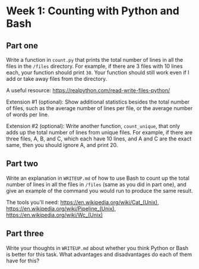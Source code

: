 # Week 1: Counting with Python and Bash

## Part one

Write a function in `count.py` that prints the total number of lines in all the files in the `/files` directory. For example, if there are 3 files with 10 lines each, your function should print `30`. Your function should still work even if I add or take away files from the directory.

A useful resource: https://realpython.com/read-write-files-python/

Extension #1 (optional): Show additional statistics besides the total number of files, such as the average number of lines per file, or the average number of words per line.

Extension #2 (optional): Write another function, `count_unique`, that only adds up the total number of lines from unique files. For example, if there are three files, A, B, and C, which each have 10 lines, and A and C are the exact same, then you should ignore A, and print 20.

## Part two

Write an explanation in `WRITEUP.md` of how to use Bash to count up the total number of lines in all the files in `/files` (same as you did in part one), and give an example of the command you would run to produce the same result.

The tools you'll need: https://en.wikipedia.org/wiki/Cat_(Unix), https://en.wikipedia.org/wiki/Pipeline_(Unix), https://en.wikipedia.org/wiki/Wc_(Unix)

## Part three

Write your thoughts in `WRITEUP.md` about whether you think Python or Bash is better for this task. What advantages and disadvantages do each of them have for this?
